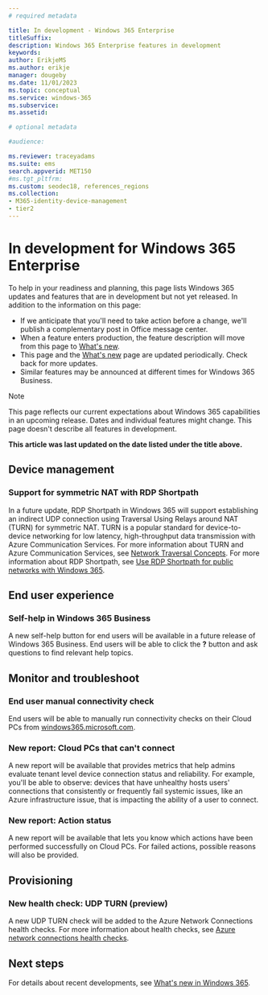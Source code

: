 ```yaml
---
# required metadata

title: In development - Windows 365 Enterprise
titleSuffix: 
description: Windows 365 Enterprise features in development
keywords:
author: ErikjeMS 
ms.author: erikje
manager: dougeby
ms.date: 11/01/2023
ms.topic: conceptual
ms.service: windows-365
ms.subservice: 
ms.assetid: 

# optional metadata

#audience:

ms.reviewer: traceyadams
ms.suite: ems
search.appverid: MET150
#ms.tgt_pltfrm:
ms.custom: seodec18, references_regions
ms.collection:
- M365-identity-device-management
- tier2
---
```


# In development for Windows 365 Enterprise

To help in your readiness and planning, this page lists Windows 365 updates and features that are in development but not yet released. In addition to the information on this page:

- If we anticipate that you'll need to take action before a change, we'll publish a complementary post in Office message center.
- When a feature enters production, the feature description will move from this page to [What's new](whats-new.md).
- This page and the [What's new](whats-new.md) page are updated periodically. Check back for more updates.
- Similar features may be announced at different times for Windows 365 Business.

> [!NOTE]
> This page reflects our current expectations about Windows 365 capabilities in an upcoming release. Dates and individual features might change. This page doesn't describe all features in development.

**This article was last updated on the date listed under the title above.**

<!-- Common categories:  
## App management
## Device configuration
## Device provisioning
## Device management
## Intune apps
## Monitor and troubleshoot
## Role-based access control
## Security
## End-user experience

-->

<!-- ***********************************************-->
## Device management

### Support for symmetric NAT with RDP Shortpath<!--43602619-->

In a future update, RDP Shortpath in Windows 365 will support establishing an indirect UDP connection using Traversal Using Relays around NAT (TURN) for symmetric NAT.  TURN is a popular standard for device-to-device networking for low latency, high-throughput data transmission with Azure Communication Services. For more information about TURN and Azure Communication Services, see [Network Traversal Concepts](/azure/communication-services/concepts/network-traversal). For more information about RDP Shortpath, see [Use RDP Shortpath for public networks with Windows 365](rdp-shortpath-public-networks.md).

<!-- ***********************************************-->
<!--## Device provisioning-->

<!--***********************************************-->
## End user experience

### Self-help in Windows 365 Business<!--45828334-->

A new self-help button for end users will be available in a future release of Windows 365 Business. End users will be able to click the **?** button and ask questions to find relevant help topics.

<!-- ***********************************************-->
<!--## Miscellaneous-->

<!-- ***********************************************-->
## Monitor and troubleshoot

### End user manual connectivity check<!--37679345 -->

End users will be able to manually run connectivity checks on their Cloud PCs from [windows365.microsoft.com](https://windows365.microsoft.com).

### New report: Cloud PCs that can't connect<!--45946128-->

A new report will be available that provides metrics that help admins evaluate tenant level device connection status and reliability.  For example, you'll be able to observe:
devices that have unhealthy hosts users' connections that consistently or frequently fail systemic issues, like an Azure infrastructure issue, that is impacting the ability of a user to connect.

### New report: Action status<!--44871923-->

A new report will be available that lets you know which actions have been performed successfully on Cloud PCs. For failed actions, possible reasons will also be provided.

<!-- ***********************************************-->
## Provisioning

### New health check: UDP TURN (preview)<!--44505391-->

A new UDP TURN check will be added to the Azure Network Connections health checks. For more information about health checks, see [Azure network connections health checks](health-checks.md).

<!-- ***********************************************-->
<!--## Security
-->

<!-- ***********************************************
## Windows 365 app-->


## Next steps

For details about recent developments, see [What's new in Windows 365](whats-new.md).
